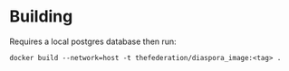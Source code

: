 # Building

Requires a local postgres database then run:

```
docker build --network=host -t thefederation/diaspora_image:<tag> .
```
